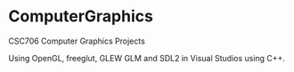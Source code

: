 # ComputerGraphics
CSC706 Computer Graphics Projects

Using OpenGL, freeglut, GLEW GLM and SDL2 in Visual Studios using C++.
